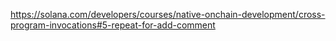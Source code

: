 https://solana.com/developers/courses/native-onchain-development/cross-program-invocations#5-repeat-for-add-comment